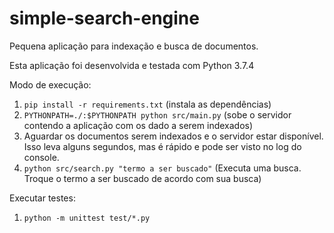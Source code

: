 # simple-search-engine

Pequena aplicação para indexação e busca de documentos.


Esta aplicação foi desenvolvida e testada com Python 3.7.4

Modo de execução:

1. `pip install -r requirements.txt` (instala as dependências)
2. `PYTHONPATH=./:$PYTHONPATH python src/main.py` (sobe o servidor contendo a aplicação com os dado a serem indexados)
3. Aguardar os documentos serem indexados e o servidor estar disponível. Isso leva alguns segundos, mas é rápido e pode ser visto no log do console.
4. `python src/search.py "termo a ser buscado"` (Executa uma busca. Troque o termo a ser buscado de acordo com sua busca)

Executar testes:

1. `python -m unittest test/*.py`

